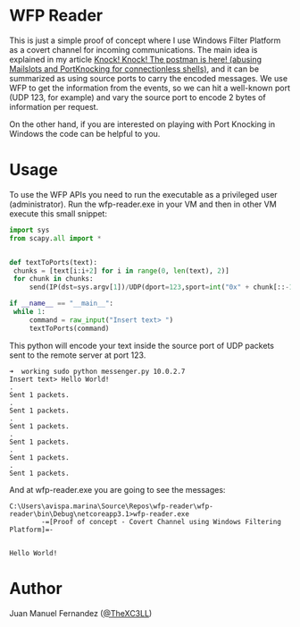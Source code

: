 # WFP Reader

This is just a simple proof of concept where I use Windows Filter Platform as a covert channel for incoming communications. The main idea is explained in my article [Knock! Knock! The postman is here! (abusing Mailslots and PortKnocking for connectionless shells)](https://adepts.of0x.cc/connectionless-shells/), and it can be summarized as using source ports to carry the encoded messages. We use WFP to get the information from the events, so we can hit a well-known port (UDP 123, for example) and vary the source port to encode 2 bytes of information per request.


On the other hand, if you are interested on playing with Port Knocking in Windows the code can be helpful to you.
# Usage
To use the WFP APIs you need to run the executable as a privileged user (administrator). Run the wfp-reader.exe in your VM and then in other VM execute this small snippet:

```python
import sys
from scapy.all import *


def textToPorts(text):
 chunks = [text[i:i+2] for i in range(0, len(text), 2)]
 for chunk in chunks:
     send(IP(dst=sys.argv[1])/UDP(dport=123,sport=int("0x" + chunk[::-1].encode("hex"), 16))/Raw(load="Use stealthier packet in a real operation, pls"))

if __name__ == "__main__":
 while 1:
     command = raw_input("Insert text> ")
     textToPorts(command)
```

This python will encode your text inside the source port of UDP packets sent to the remote server at port 123.

```
➜  working sudo python messenger.py 10.0.2.7
Insert text> Hello World!
.
Sent 1 packets.
.
Sent 1 packets.
.
Sent 1 packets.
.
Sent 1 packets.
.
Sent 1 packets.
.
Sent 1 packets.
```

And at wfp-reader.exe you are going to see the messages:

```
C:\Users\avispa.marina\Source\Repos\wfp-reader\wfp-reader\bin\Debug\netcoreapp3.1>wfp-reader.exe
        -=[Proof of concept - Covert Channel using Windows Filtering Platform]=-


Hello World!
```

# Author
Juan Manuel Fernandez ([@TheXC3LL](https://twitter.com/TheXC3LL))
